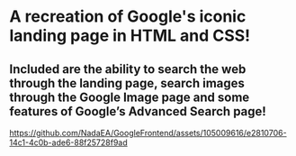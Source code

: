 # A recreation of Google's iconic landing page in HTML and CSS!

## Included are the ability to search the web through the landing page, search images through the Google Image page and some features of Google’s Advanced Search page!

https://github.com/NadaEA/GoogleFrontend/assets/105009616/e2810706-14c1-4c0b-ade6-88f25728f9ad

